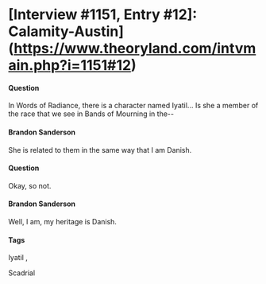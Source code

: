 # [Interview #1151, Entry #12]: Calamity-Austin](https://www.theoryland.com/intvmain.php?i=1151#12)

#### Question

In Words of Radiance, there is a character named Iyatil... Is she a member of the race that we see in Bands of Mourning in the--

#### Brandon Sanderson

She is related to them in the same way that I am Danish.

#### Question

Okay, so not.

#### Brandon Sanderson

Well, I am, my heritage is Danish.

#### Tags

Iyatil
,

Scadrial

